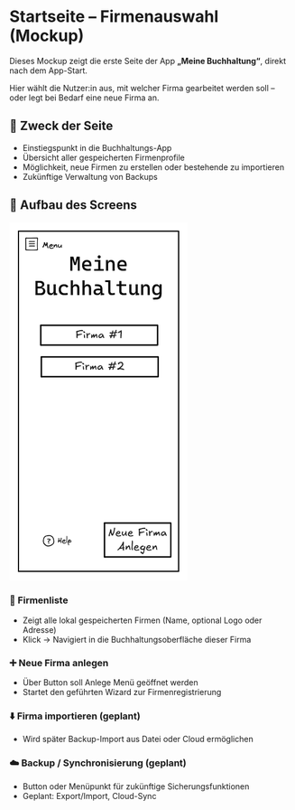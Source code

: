 # Startseite – Firmenauswahl (Mockup)

Dieses Mockup zeigt die erste Seite der App **„Meine Buchhaltung“**, direkt nach dem App-Start. 

Hier wählt die Nutzer:in aus, mit welcher Firma gearbeitet werden soll – oder legt bei Bedarf eine neue Firma an.

## 🎯 Zweck der Seite

- Einstiegspunkt in die Buchhaltungs-App
- Übersicht aller gespeicherten Firmenprofile
- Möglichkeit, neue Firmen zu erstellen oder bestehende zu importieren
- Zukünftige Verwaltung von Backups

## 🧱 Aufbau des Screens

![Firmenauswahl Mockup](./pictures/Startseite.png)

### 🔹 Firmenliste

- Zeigt alle lokal gespeicherten Firmen (Name, optional Logo oder Adresse)
- Klick → Navigiert in die Buchhaltungsoberfläche dieser Firma

### ➕ Neue Firma anlegen

- Über Button soll Anlege Menü geöffnet werden
- Startet den geführten Wizard zur Firmenregistrierung

### ⬇️ Firma importieren (geplant)

- Wird später Backup-Import aus Datei oder Cloud ermöglichen

### ☁️ Backup / Synchronisierung (geplant)

- Button oder Menüpunkt für zukünftige Sicherungsfunktionen
- Geplant: Export/Import, Cloud-Sync

